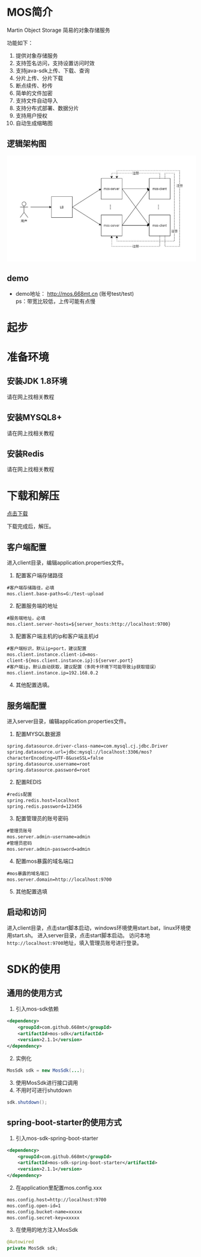 # MOS简介
Martin Object Storage 简易的对象存储服务

功能如下：
1. 提供对象存储服务
2. 支持签名访问，支持设置访问时效
3. 支持java-sdk上传、下载、查询
4. 分片上传、分片下载
5. 断点续传、秒传
6. 简单的文件加密
7. 支持文件自动导入
8. 支持分布式部署、数据分片
9. 支持用户授权
10. 自动生成缩略图
## 逻辑架构图
![mos逻辑架构图](assembly/pics/mos.jpg)
## demo
- demo地址： <http://mos.668mt.cn>   (账号test/test)  
ps：带宽比较低，上传可能有点慢

# 起步
# 准备环境
## 安装JDK 1.8环境
请在网上找相关教程
## 安装MYSQL8+
请在网上找相关教程
## 安装Redis
请在网上找相关教程
# 下载和解压
[点击下载](http://rs.668mt.cn:6500/mos/mos/releases/mos-2.1.1-RELEASE.zip)

下载完成后，解压。

## 客户端配置
进入client目录，编辑application.properties文件。
1. 配置客户端存储路径
```properties
#客户端存储路径，必填
mos.client.base-paths=G:/test-upload
```
2. 配置服务端的地址
```properties
#服务端地址，必填
mos.client.server-hosts=${server_hosts:http://localhost:9700}
```
3. 配置客户端主机的ip和客户端主机id
```properties
#客户端标识，默认ip+port，建议配置
mos.client.instance.client-id=mos-client-${mos.client.instance.ip}:${server.port}
#客户端ip，默认自动获取，建议配置（多网卡环境下可能导致ip获取错误）
mos.client.instance.ip=192.168.0.2
```
4. 其他配置选填。

## 服务端配置
进入server目录，编辑application.properties文件。
1. 配置MYSQL数据源
```properties
spring.datasource.driver-class-name=com.mysql.cj.jdbc.Driver
spring.datasource.url=jdbc:mysql://localhost:3306/mos?characterEncoding=UTF-8&useSSL=false
spring.datasource.username=root
spring.datasource.password=root
```
2. 配置REDIS
```properties
#redis配置
spring.redis.host=localhost
spring.redis.password=123456
```
3. 配置管理员的账号密码
```properties
#管理员账号
mos.server.admin-username=admin
#管理员密码
mos.server.admin-password=admin
```
4. 配置mos暴露的域名端口
```properties
#mos暴露的域名端口
mos.server.domain=http://localhost:9700
```
5. 其他配置选填

## 启动和访问
进入client目录，点击start脚本启动，windows环境使用start.bat，linux环境使用start.sh。
进入server目录，点击start脚本启动。
访问本地`http://localhost:9700`地址，填入管理员账号进行登录。

# SDK的使用
## 通用的使用方式
1. 引入mos-sdk依赖
```xml
<dependency>
    <groupId>com.github.668mt</groupId>
    <artifactId>mos-sdk</artifactId>
    <version>2.1.1</version>
</dependency>
```
2. 实例化
```java
MosSdk sdk = new MosSdk(...);
```
3. 使用MosSdk进行接口调用
4. 不用时可进行shutdown
```java
sdk.shutdown();
```

## spring-boot-starter的使用方式
1. 引入mos-sdk-spring-boot-starter
```xml
<dependency>
    <groupId>com.github.668mt</groupId>
    <artifactId>mos-sdk-spring-boot-starter</artifactId>
    <version>2.1.1</version>
</dependency>
```
2. 在application里配置mos.config.xxx
```properties
mos.config.host=http://localhost:9700
mos.config.open-id=1
mos.config.bucket-name=xxxxx
mos.config.secret-key=xxxxx
```
3. 在使用的地方注入MosSdk
```java
@Autowired
private MosSdk sdk;
```